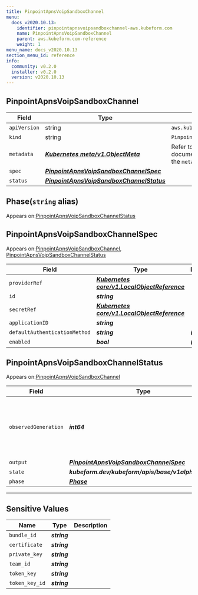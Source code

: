 ```yaml
---
title: PinpointApnsVoipSandboxChannel
menu:
  docs_v2020.10.13:
    identifier: pinpointapnsvoipsandboxchannel-aws.kubeform.com
    name: PinpointApnsVoipSandboxChannel
    parent: aws.kubeform.com-reference
    weight: 1
menu_name: docs_v2020.10.13
section_menu_id: reference
info:
  community: v0.2.0
  installer: v0.2.0
  version: v2020.10.13
---
```


## PinpointApnsVoipSandboxChannel
| Field | Type | Description |
| ------ | ----- | ----------- |
| `apiVersion` | string | `aws.kubeform.com/v1alpha1` |
|    `kind` | string | `PinpointApnsVoipSandboxChannel` |
| `metadata` | ***[Kubernetes meta/v1.ObjectMeta](https://kubernetes.io/docs/reference/generated/kubernetes-api/v1.13/#objectmeta-v1-meta)***|Refer to the Kubernetes API documentation for the fields of the `metadata` field.|
| `spec` | ***[PinpointApnsVoipSandboxChannelSpec](#pinpointapnsvoipsandboxchannelspec)***||
| `status` | ***[PinpointApnsVoipSandboxChannelStatus](#pinpointapnsvoipsandboxchannelstatus)***||
## Phase(`string` alias)

Appears on:[PinpointApnsVoipSandboxChannelStatus](#pinpointapnsvoipsandboxchannelstatus)

## PinpointApnsVoipSandboxChannelSpec

Appears on:[PinpointApnsVoipSandboxChannel](#pinpointapnsvoipsandboxchannel), [PinpointApnsVoipSandboxChannelStatus](#pinpointapnsvoipsandboxchannelstatus)

| Field | Type | Description |
| ------ | ----- | ----------- |
| `providerRef` | ***[Kubernetes core/v1.LocalObjectReference](https://kubernetes.io/docs/reference/generated/kubernetes-api/v1.13/#localobjectreference-v1-core)***||
| `id` | ***string***||
| `secretRef` | ***[Kubernetes core/v1.LocalObjectReference](https://kubernetes.io/docs/reference/generated/kubernetes-api/v1.13/#localobjectreference-v1-core)***||
| `applicationID` | ***string***||
| `defaultAuthenticationMethod` | ***string***| ***(Optional)*** |
| `enabled` | ***bool***| ***(Optional)*** |
## PinpointApnsVoipSandboxChannelStatus

Appears on:[PinpointApnsVoipSandboxChannel](#pinpointapnsvoipsandboxchannel)

| Field | Type | Description |
| ------ | ----- | ----------- |
| `observedGeneration` | ***int64***| ***(Optional)*** Resource generation, which is updated on mutation by the API Server.|
| `output` | ***[PinpointApnsVoipSandboxChannelSpec](#pinpointapnsvoipsandboxchannelspec)***| ***(Optional)*** |
| `state` | ***kubeform.dev/kubeform/apis/base/v1alpha1.State***| ***(Optional)*** |
| `phase` | ***[Phase](#phase)***| ***(Optional)*** |
---
## Sensitive Values
| Name | Type | Description |
|------|------|-------------|
| `bundle_id` | ***string*** ||
| `certificate` | ***string*** ||
| `private_key` | ***string*** ||
| `team_id` | ***string*** ||
| `token_key` | ***string*** ||
| `token_key_id` | ***string*** ||
